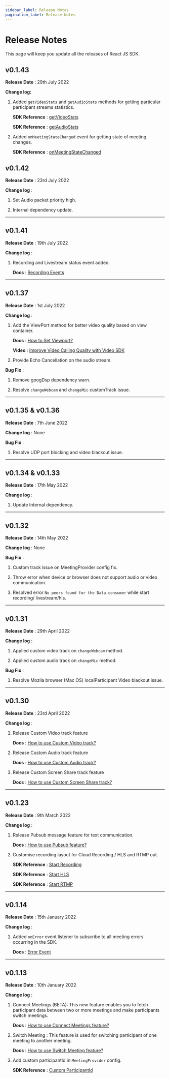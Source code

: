 ```yaml
---
sidebar_label: Release Notes
pagination_label: Release Notes
---
```


# Release Notes

This page will keep you update all the releases of React JS SDK.

## v0.1.43

**Release Date** : 29th July 2022

**Change log:**

1.  Added `getVideoStats` and `getAudioStats` methods for getting particular participant streams statistics.

    **SDK Reference** : [getVideoStats](https://docs.videosdk.live/react/api/sdk-reference/participant-class/methods#getvideostats)

    **SDK Reference** : [getAudioStats](https://docs.videosdk.live/react/api/sdk-reference/participant-class/methods#getaudiostats)

2.  Added `onMeetingStateChanged` event for getting state of meeting changes.

    **SDK Reference** : [onMeetingStateChanged](https://docs.videosdk.live/react/api/sdk-reference/use-meeting/events#onmeetingstatechanged)

## v0.1.42

**Release Date** : 23rd July 2022

**Change log** :

1. Set Audio packet priority high.

2. Internal dependency update.

---

## v0.1.41

**Release Date** : 19th July 2022

**Change log** :

1. Recording and Livestream status event added.

   **Docs** : [Recording Events](https://docs.videosdk.live/react/api/sdk-reference/use-meeting/events#onrecordingstatechanged)

---

## v0.1.37

**Release Date** : 1st July 2022

**Change log** :

1. Add the ViewPort method for better video quality based on view container.

   **Docs** : [How to Set Viewport?](https://docs.videosdk.live/react/guide/video-and-audio-calling-api-sdk/features/set-viewport)

   **Video** : [Improve Video Calling Quality with Video SDK](https://www.youtube.com/watch?v=k9iVafyCyAc)

2. Provide Echo Cancellation on the audio stream.

**Bug Fix** :

1.  Remove googDsp dependency warn.

2.  Resolve `changeWebcam` and `changeMic` customTrack issue.

---

## v0.1.35 & v0.1.36

**Release Date** : 7th June 2022

**Change log** : None

**Bug Fix** :

1.  Resolve UDP port blocking and video blackout issue.

---

## v0.1.34 & v0.1.33

**Release Date** : 17th May 2022

**Change log** :

1. Update Internal dependency.

---

## v0.1.32

**Release Date** : 14th May 2022

**Change log** : None

**Bug Fix** :

1. Custom track issue on MeetingProvider config fix.

2. Throw error when device or browser does not support audio or video communication.

3. Resolved error `No peers found for the Data consumer` while start recording/ livestream/hls.

---

## v0.1.31

**Release Date** : 29th April 2022

**Change log** :

1. Applied custom video track on `changeWebcam` method.

2. Applied custom audio track on `changeMic` method.

**Bug Fix** :

1. Resolve Mozila browser (Mac OS) localParticipant Video blackout issue.

---

## v0.1.30

**Release Date** : 23rd April 2022

**Change log** :

1. Release Custom Video track feature

   **Docs** : [How to use Custom Video track?](https://docs.videosdk.live/react/guide/video-and-audio-calling-api-sdk/features/custom-track/custom-video-track)

2. Release Custom Audio track feature

   **Docs** : [How to use Custom Audio track?](https://docs.videosdk.live/react/guide/video-and-audio-calling-api-sdk/features/custom-track/custom-audio-track)

3. Release Custom Screen Share track feature

   **Docs** : [How to use Custom Screen Share track?](https://docs.videosdk.live/react/guide/video-and-audio-calling-api-sdk/features/custom-track/custom-screen-share-track)

---

## v0.1.23

**Release Date** : 9th March 2022

**Change log** :

1. Release Pubsub message feature for text communication.

   **Docs** : [How to use Pubsub feature?](https://docs.videosdk.live/react/guide/video-and-audio-calling-api-sdk/features/pubsub)

2. Customise recording layout for Cloud Recording / HLS and RTMP out.

   **SDK Reference** : [Start Recording](https://docs.videosdk.live/react/api/sdk-reference/use-meeting/methods#startrecording)

   **SDK Reference** : [Start HLS](https://docs.videosdk.live/react/api/sdk-reference/use-meeting/methods#starthls)

   **SDK Reference** : [Start RTMP](https://docs.videosdk.live/react/api/sdk-reference/use-meeting/methods#startlivestream)

---

## v0.1.14

**Release Date** : 15th January 2022

**Change log** :

1. Added `onError` event listener to subscribe to all meeting errors occurring in the SDK.

   **Docs** : [Error Event](https://docs.videosdk.live/react/guide/video-and-audio-calling-api-sdk/features/error-event)

---

## v0.1.13

**Release Date** : 10th January 2022

**Change log** :

1. Connect Meetings (BETA): This new feature enables you to fetch participant data between two or more meetings and make participants switch meetings.

   **Docs** : [How to use Connect Meetings feature?](https://docs.videosdk.live/react/guide/video-and-audio-calling-api-sdk/features/connection/overview)

2. Switch Meeting : This feature is used for switching participant of one meeting to another meeting.

   **Docs** : [How to use Switch Meeting feature?](https://docs.videosdk.live/react/guide/video-and-audio-calling-api-sdk/features/switch-participant)

3. Add custom participantId in `MeetingProvider` config.

   **SDK Reference** : [Custom ParticipantId](https://docs.videosdk.live/javascript/api/sdk-reference/initMeeting#participantid)
